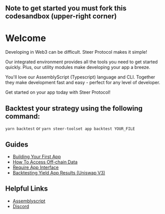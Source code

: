 ## Note to get started you must fork this codesandbox (upper-right corner)

# Welcome

Developing in Web3 can be difficult. Steer Protocol makes it simple!

Our integrated environment provides all the tools you need to get started quickly. Plus, our utility modules make developing your app a breeze.

You'll love our AssemblyScript (Typescript) language and CLI. Together they make development fast and easy - perfect for any level of developer.

Get started on your app today with Steer Protocol!


## Backtest your strategy using the following command: 

`yarn backtest` or `yarn steer-toolset app backtest YOUR_FILE`

## Guides
- [Building Your First App](https://docs.steer.finance/steer-apps/writing-an-app)
- [How To Access Off-chain Data](https://docs.steer.finance/data-connectors/writing-a-data-connector)
- [Require App Interface](https://docs.steer.finance/steer-apps/interface-api)
- [Backtesting Yield App Results (Uniswap V3)]( https://docs.steer.finance/concentrated-liquidity/backtesting)


## Helpful Links
- [Assemblyscript](https://www.assemblyscript.org/)
- [Discord](https://discord.gg/sbbKp5SrQy)